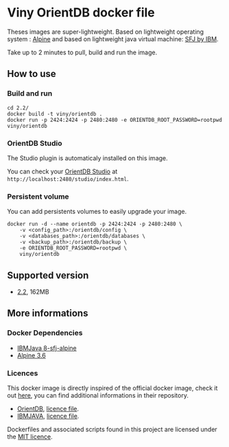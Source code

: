 # Viny OrientDB docker file

Theses images are super-lightweight. Based on lightweight operating system : [Alpine](https://alpinelinux.org/) and based on lightweight java virtual machine: [SFJ by IBM](https://www.ibm.com/support/knowledgecenter/en/SSYKE2_8.0.0/com.ibm.java.lnx.80.doc/user/small_jre.html).

Take up to 2 minutes to pull, build and run the image.

## How to use

### Build and run

```shell
cd 2.2/
docker build -t viny/orientdb .
docker run -p 2424:2424 -p 2480:2480 -e ORIENTDB_ROOT_PASSWORD=rootpwd viny/orientdb
```

### OrientDB Studio

The Studio plugin is automaticaly installed on this image.

You can check your [OrientDB Studio](https://orientdb.com/docs/last/Studio-Home-page.html) at `http://localhost:2480/studio/index.html`.

### Persistent volume

You can add persistents volumes to easily upgrade your image.

```shell
docker run -d --name orientdb -p 2424:2424 -p 2480:2480 \
    -v <config_path>:/orientdb/config \
    -v <databases_path>:/orientdb/databases \
    -v <backup_path>:/orientdb/backup \
    -e ORIENTDB_ROOT_PASSWORD=rootpwd \
    viny/orientdb
```

## Supported version
- [2.2](https://github.com/orientechnologies/orientdb/tree/2.2.x), 162MB

## More informations

### Docker Dependencies
- [IBMJava 8-sfj-alpine](https://hub.docker.com/_/ibmjava/)
- [Alpine 3.6](https://hub.docker.com/_/alpine/)

### Licences

This docker image is directly inspired of the official docker image, check it out [here](https://github.com/orientechnologies/orientdb-docker), you can find additional informations in their repository.

- [OrientDB](https://orientdb.com), [licence file](https://github.com/orientechnologies/orientdb/blob/develop/license.txt).
- [IBMJAVA](https://github.com/ibmruntimes/ci.docker), [licence file](https://github.com/ibmruntimes/ci.docker/blob/master/LICENSE).

Dockerfiles and associated scripts found in this project are licensed under the [MIT licence](https://github.com/viny-oss/orientdb-docker/blob/master/LICENSE).
